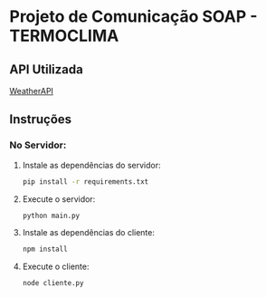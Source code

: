 # Projeto de Comunicação SOAP - TERMOCLIMA

## API Utilizada
[WeatherAPI](https://www.weatherapi.com/)

## Instruções

### No Servidor:

1. Instale as dependências do servidor:
    ```bash
    pip install -r requirements.txt
    ```
2. Execute o servidor:
    ```bash
    python main.py
    ```
3. Instale as dependências do cliente:
    ```bash
    npm install
    ```
4. Execute o cliente:
    ```bash
    node cliente.py
    ```